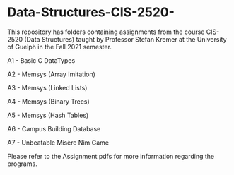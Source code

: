 # Data-Structures-CIS-2520-

This repository has folders containing assignments from the course CIS-2520 (Data Structures) taught by Professor Stefan Kremer at the University of Guelph in the Fall 2021 semester.


A1 - Basic C DataTypes

A2 - Memsys (Array Imitation)

A3 - Memsys (Linked Lists)

A4 - Memsys (Binary Trees)

A5 - Memsys (Hash Tables)

A6 - Campus Building Database

A7 - Unbeatable Misère Nim Game


Please refer to the Assignment pdfs for more information regarding the programs.


